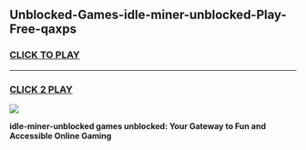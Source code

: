 
## Unblocked-Games-idle-miner-unblocked-Play-Free-qaxps
<h3>
<a href="https://premium76.site?title=idle-miner-unblocked&ref=19M">CLICK TO PLAY</a></h3>
<hr>

<h3>
<a href="https://premium76.site?title=idle-miner-unblocked&ref=19M">CLICK 2 PLAY</a>
  
</h3>

<a href="https://premium76.site?title=idle-miner-unblocked&ref=19M"><img src="https://clearcache.store/games.png"></a>


**idle-miner-unblocked games unblocked: Your Gateway to Fun and Accessible Online Gaming**
